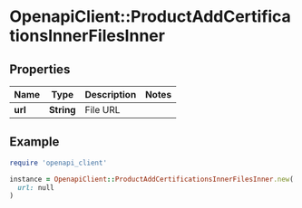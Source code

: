 # OpenapiClient::ProductAddCertificationsInnerFilesInner

## Properties

| Name | Type | Description | Notes |
| ---- | ---- | ----------- | ----- |
| **url** | **String** | File URL |  |

## Example

```ruby
require 'openapi_client'

instance = OpenapiClient::ProductAddCertificationsInnerFilesInner.new(
  url: null
)
```

